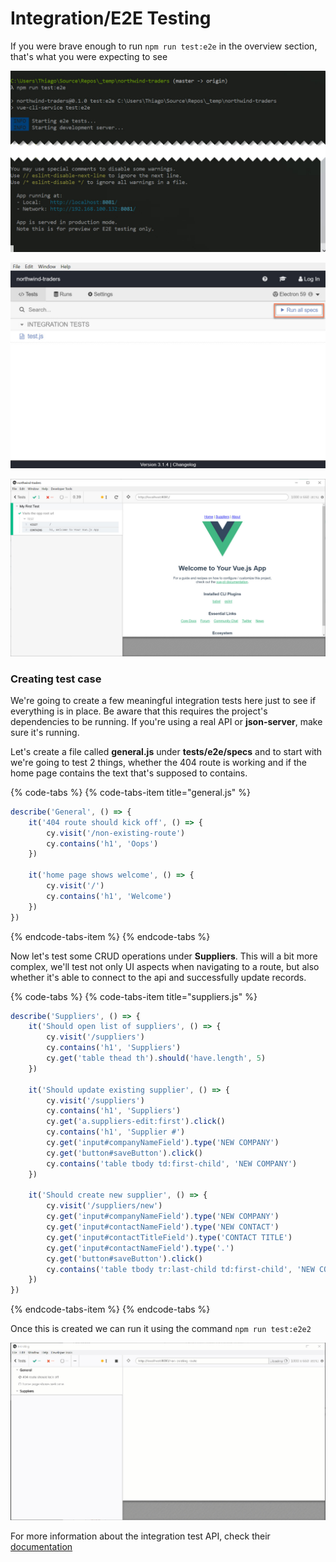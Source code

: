 # Integration/E2E Testing

If you were brave enough to run `npm run test:e2e` in the overview section, that's what you were expecting to see

![](../.gitbook/assets/e2e-test-run.jpg)

![](../.gitbook/assets/e2e-test-run-1.jpg)

![](../.gitbook/assets/e2e-test-run-2.jpg)

### Creating test case

We're going to create a few meaningful integration tests here just to see if everything is in place. Be aware that this requires the project's dependencies to be running. If you're using a real API or **json-server**, make sure it's running. 

Let's create a file called **general.js** under **tests/e2e/specs** and to start with we're going to test 2 things, whether the 404 route is working and if the home page contains the text that's supposed to contains.

{% code-tabs %}
{% code-tabs-item title="general.js" %}
```javascript
describe('General', () => {
    it('404 route should kick off', () => {
        cy.visit('/non-existing-route')
        cy.contains('h1', 'Oops')
    })

    it('home page shows welcome', () => {
        cy.visit('/')
        cy.contains('h1', 'Welcome')
    })
})

```
{% endcode-tabs-item %}
{% endcode-tabs %}

Now let's test some CRUD operations under **Suppliers**. This will a bit more complex, we'll test not only UI aspects when navigating to a route, but also whether it's able to connect to the api and successfully update records.

{% code-tabs %}
{% code-tabs-item title="suppliers.js" %}
```javascript
describe('Suppliers', () => {
    it('Should open list of suppliers', () => {
        cy.visit('/suppliers')
        cy.contains('h1', 'Suppliers')
        cy.get('table thead th').should('have.length', 5)
    })

    it('Should update existing supplier', () => {
        cy.visit('/suppliers')
        cy.contains('h1', 'Suppliers')
        cy.get('a.suppliers-edit:first').click()
        cy.contains('h1', 'Supplier #')
        cy.get('input#companyNameField').type('NEW COMPANY')
        cy.get('button#saveButton').click()
        cy.contains('table tbody td:first-child', 'NEW COMPANY')
    })

    it('Should create new supplier', () => {
        cy.visit('/suppliers/new')
        cy.get('input#companyNameField').type('NEW COMPANY')
        cy.get('input#contactNameField').type('NEW CONTACT')
        cy.get('input#contactTitleField').type('CONTACT TITLE')
        cy.get('input#contactNameField').type('.')
        cy.get('button#saveButton').click()
        cy.contains('table tbody tr:last-child td:first-child', 'NEW COMPANY')
    })
})

```
{% endcode-tabs-item %}
{% endcode-tabs %}

Once this is created we can run it using the command `npm run test:e2e2` 

![](../.gitbook/assets/e2e-testing-run.gif)

For more information about the integration test API, check their [documentation](https://docs.cypress.io/api/introduction/api.html)

